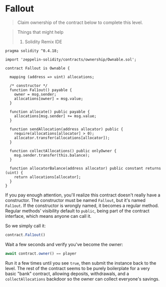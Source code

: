 # Fallout

> Claim ownership of the contract below to complete this level.

> Things that might help
> 1. Solidity Remix IDE

```solidity
pragma solidity ^0.4.18;

import 'zeppelin-solidity/contracts/ownership/Ownable.sol';

contract Fallout is Ownable {

  mapping (address => uint) allocations;

  /* constructor */
  function Fal1out() payable {
    owner = msg.sender;
    allocations[owner] = msg.value;
  }

  function allocate() public payable {
    allocations[msg.sender] += msg.value;
  }

  function sendAllocation(address allocator) public {
    require(allocations[allocator] > 0);
    allocator.transfer(allocations[allocator]);
  }

  function collectAllocations() public onlyOwner {
    msg.sender.transfer(this.balance);
  }

  function allocatorBalance(address allocator) public constant returns (uint) {
    return allocations[allocator];
  }
}
```

If you pay enough attention, you'll realize this contract doesn't really have a constructor. The constructor must be named `Fallout`, but it's named `Fal1out`. If the constructor is wrongly named, it becomes a regular method. Regular methods' visibility default to `public`, being part of the contract interface, which means anyone can call it.

So we simply call it:
```javascript
contract.Fal1out()
```

Wait a few seconds and verify you've become the owner:
```javascript
await contract.owner() == player
```

Run it a few times until you see `true`, then submit the instance back to the level. The rest of the contract seems to be purely boilerplate for a very basic "bank" contract, allowing deposits, withdrawals, and a `collectAllocations` backdoor so the owner can collect everyone's savings.
